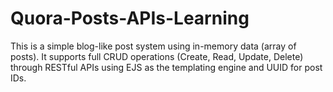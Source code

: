 # Quora-Posts-APIs-Learning
This is a simple blog-like post system using in-memory data (array of posts). It supports full CRUD operations (Create, Read, Update, Delete) through RESTful APIs using EJS as the templating engine and UUID for post IDs.

